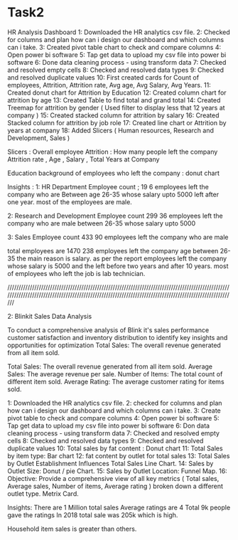 # Task2
HR Analysis Dashboard
1: Downloaded the HR analytics csv file.
2: Checked for columns and plan how can i design our dashboard and which columns can i take.
3: Created pivot table chart to check and compare columns
4: Open power bi software
5: Tap get data to upload my csv file into power bi software
6: Done data cleaning process - using transform data
7: Checked and resolved empty cells 
8: Checked and resolved data types
9: Checked and resolved duplicate values
10: First created cards for Count of employees, Attrition, Attrition rate, Avg age, Avg Salary, Avg Years.
11: Created donut chart for Attrition by Education
12: Created column chart for attrition by age
13: Created Table to find total and grand total
14: Created Treemap for attrition by gender ( Used filter to display less that 12 years at company )
15: Created stacked column for attrition by salary
16: Created Stacked column for attrition by job role
17: Created line chart or Attrition by years at company
18: Added Slicers ( Human resources, Research and Development, Sales )

Slicers : Overall employee
Attrition : How many people left the company
Attrition rate , Age , Salary , Total Years at Company

Education background of employees who left the company : donut chart

Insights :
1: HR Department
Employee count ; 19
6 employees left the company who are Between age 26-35 whose salary upto 5000 left after one year. most of the employees are male.

2: Research and Development
Employee count 299
36 employees left the company who are male between  26-35 whose salary upto 5000

3: Sales 
Employee count 433
90 employees left the company who are male

total employees are 1470
238 employees left the company age between 26-35
the main reason is salary. as per the report employees left the company whose salary is 5000 and the left before two years and after 10 years. most of employees who left the job is lab technician.  

/////////////////////////////////////////////////////////////////////////////////////////////////////////////////////////////////////////////////////////////////////////////////////////////////////////

2: Blinkit Sales Data Analysis

To conduct a comprehensive analysis of Blink it's sales performance customer satisfaction and inventory distribution to identify key insights and opportunities for optimization Total Sales: The overall revenue generated from all item sold.

Total Sales: The overall revenue generated from all item sold.
Average Sales: The average revenue per sale.
Number of Items: The total count of different item sold.
Average Rating: The average customer rating for items sold.

1: Downloaded the HR analytics csv file.
2: checked for columns and plan how can i design our dashboard and which columns can i take.
3: Create pivot table to check and compare columns
4: Open power bi software
5: Tap get data to upload my csv file into power bi software
6: Don data cleaning process - using transform data
7: Checked and resolved empty cells 
8: Checked and resolved data types
9: Checked and resolved duplicate values
10: Total sales by fat content : Donut chart
11: Total Sales by item type: Bar chart
12: fat content by outlet for total sales
13: Total Sales by Outlet Establishment Influences Total Sales Line Chart.
14: Sales by Outlet Size: Donut / pie Chart.
15: Sales by Outlet Location: Funnel Map.
16: Objective: Provide a comprehensive view of all key metrics ( Total sales, Average sales, Number of items, Average rating ) broken down a different outlet type.
 Metrix Card.

Insights:
There are 1 Million total sales 
Average ratings are 4
Total 9k people gave the ratings
In 2018 total sale was 205k which is high.

Household item sales is greater than others.

















